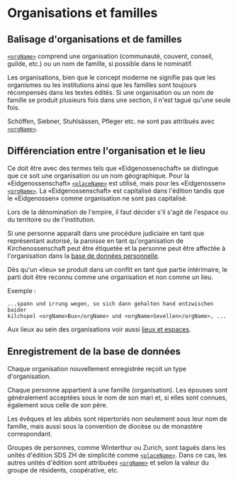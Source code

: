 # Organisations et familles

## Balisage d'organisations et de familles

[`<orgName>`](orgName.fr.md) comprend une organisation (communauté, couvent, conseil, guilde, etc.)
ou un nom de famille, si possible dans le nominatif.

Les organisations, bien que le concept moderne ne signifie pas que les organismes ou les
institutions ainsi que les familles sont toujours récompensés dans les textes édités.
Si une organisation ou un nom de famille se produit plusieurs fois dans une section, il n'est
tagué qu'une seule fois.

Schöffen, Siebner, Stuhlsässen, Pfleger etc. ne sont pas attribués avec [`<orgName>`](orgName.fr.md).

## Différenciation entre l'organisation et le lieu

Ce doit être avec des termes tels que «Eidgenossenschaft» se distingue que ce soit une organisation
ou un nom géographique.
Pour la «Eidgenossenschaft» [`<placeName>`](placeName.fr.md) est utilisé, mais pour les
«Eidgenossen» [`<orgName>`](orgName.fr.md).
La «Eidgenossenschaft» est capitalisé dans l'édition tandis que le «Eidgenossen» comme organisation
ne sont pas capitalisé.

Lors de la dénomination de l'empire, il faut décider s'il s'agit de l'espace ou du territoire ou
de l'institution.

Si une personne apparaît dans une procédure judiciaire en tant que représentant autorisé, la
paroisse en tant qu'organisation de Kirchenossenschaft peut être étiquetée et la personne peut
être affectée à l'organisation dans la
[base de données personnelle](https://personae.ssrq-sds-fds.ch/).


Dès qu'un «lieu» se produit dans un conflit en tant que partie intérimaire, le parti doit être
reconnu comme une organisation et non comme un lieu.

Exemple :  
```
...spann und irrung wegen, so sich dann gehalten hand entzwischen baider
kilchspel <orgName>Bux</orgName> und <orgName>Sevellen</orgName>, ...
```

Aux lieux au sein des organisations voir aussi [lieux et espaces](places.fr.md).

## Enregistrement de la base de données

Chaque organisation nouvellement enregistrée reçoit un type d'organisation.

Chaque personne appartient à une famille (organisation).
Les épouses sont généralement acceptées sous le nom de son mari et, si elles sont connues,
également sous celle de son père.

Les évêques et les abbés sont répertoriés non seulement sous leur nom de famille, mais aussi sous
la convention de diocèse ou de monastère correspondant.

Groupes de personnes, comme  Winterthur ou Zurich, sont tagués dans les unités d'édition SDS ZH de
simplicité comme [`<placeName>`](placeName.fr.md).
Dans ce cas, les autres unités d'édition sont attribuées [`<orgName>`](orgName.fr.md) et selon la
valeur du groupe de résidents, coopérative, etc.